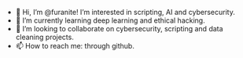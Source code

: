 - 👋 Hi, I’m @furanite! I’m interested in scripting, AI and cybersecurity.
- 🌱 I’m currently learning deep learning and ethical hacking.
- 💞️ I’m looking to collaborate on cybersecurity, scripting and data cleaning projects.
- 📫 How to reach me: through github.

<!---
furanite/furanite is a ✨ special ✨ repository because its `README.md` (this file) appears on your GitHub profile.
You can click the Preview link to take a look at your changes.
--->
